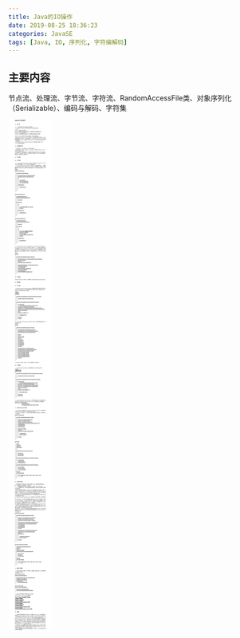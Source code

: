 ```yaml
---
title: Java的IO操作
date: 2019-08-25 18:36:23
categories: JavaSE
tags: [Java, IO, 序列化, 字符编解码]
---
```


## 主要内容
节点流、处理流、字节流、字符流、RandomAccessFile类、对象序列化（Serializable）、编码与解码、字符集
<!-- more -->
![Java的IO操作.png](2019-08-25-Java的IO操作/Java的IO操作.png)
